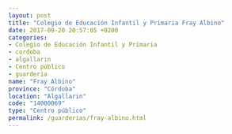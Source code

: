 ```yaml
---
layout: post
title: "Colegio de Educación Infantil y Primaria Fray Albino"
date: 2017-09-20 20:57:05 +0200
categories:
- Colegio de Educación Infantil y Primaria
- cordoba
- algallarin
- Centro público
- guarderia
name: "Fray Albino"
province: "Córdoba"
location: "Algallarin"
code: "14000069"
type: "Centro público"
permalink: /guarderias/fray-albino.html
---
```

